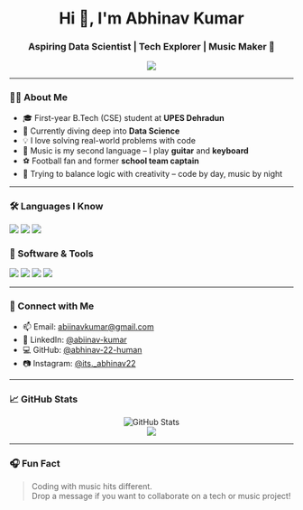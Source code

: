 <h1 align="center">Hi 👋, I'm Abhinav Kumar</h1>
<h3 align="center">Aspiring Data Scientist | Tech Explorer | Music Maker 🎸</h3>

<p align="center">
  <img src="https://readme-typing-svg.herokuapp.com/?lines=First+year+CSE+student+@UPES🚀;Exploring+Data+Science+🔍;Loves+Music+and+Code🎶💻;Let’s+build+cool+stuff+together!&center=true&width=500&height=45" />
</p>

---

### 👨‍💻 About Me
- 🎓 First-year B.Tech (CSE) student at **UPES Dehradun**
- 🌱 Currently diving deep into **Data Science**
- 💡 I love solving real-world problems with code
- 🎵 Music is my second language – I play **guitar** and **keyboard**
- ⚽️ Football fan and former **school team captain**
- 🧠 Trying to balance logic with creativity – code by day, music by night

---

### 🛠️ Languages I Know
<p>
  <img src="https://img.shields.io/badge/C-00599C?style=for-the-badge&logo=c&logoColor=white"/>
  <img src="https://img.shields.io/badge/Python-3776AB?style=for-the-badge&logo=python&logoColor=white"/>
  <img src="https://img.shields.io/badge/HTML5-E34F26?style=for-the-badge&logo=html5&logoColor=white"/>
</p>

### 🧰 Software & Tools
<p>
  <img src="https://img.shields.io/badge/VS%20Code-007ACC?style=for-the-badge&logo=visual-studio-code&logoColor=white"/>
  <img src="https://img.shields.io/badge/Adobe%20Photoshop-31A8FF?style=for-the-badge&logo=Adobe%20Photoshop&logoColor=white"/>
  <img src="https://img.shields.io/badge/Adobe%20After%20Effects-9999FF?style=for-the-badge&logo=adobe-after-effects&logoColor=white"/>
  <img src="https://img.shields.io/badge/Git-F05032?style=for-the-badge&logo=git&logoColor=white"/>
</p>

---

### 🔗 Connect with Me
- 📫 Email: [abiinavkumar@gmail.com](mailto:abiinavkumar@gmail.com)
- 💼 LinkedIn: [@abiinav-kumar](https://www.linkedin.com/in/abiinav-kumar-30b8a5215/)
- 💻 GitHub: [@abhinav-22-human](https://github.com/abhinav-22-human)
- 📷 Instagram: [@its._abhinav22](https://instagram.com/its._abhinav22)

---

### 📈 GitHub Stats

<p align="center">
  <img src="https://github-readme-stats.vercel.app/api?username=abhinav-22-human&show_icons=true&theme=tokyonight" alt="GitHub Stats" />
  <br/>
  <img src="https://github-readme-streak-stats.herokuapp.com?user=abhinav-22-human&theme=tokyonight&hide_border=true" />
</p>

---

### 🎧 Fun Fact
> Coding with music hits different.  
> Drop a message if you want to collaborate on a tech or music project!
